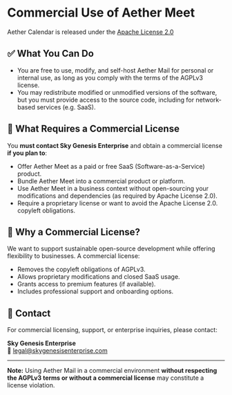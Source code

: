 # Commercial Use of Aether Meet

Aether Calendar is released under the [Apache License 2.0](LICENSE)

## ✅ What You Can Do

- You are free to use, modify, and self-host Aether Mail for personal or internal use, as long as you comply with the terms of the AGPLv3 license.
- You may redistribute modified or unmodified versions of the software, but you must provide access to the source code, including for network-based services (e.g. SaaS).

## 🚫 What Requires a Commercial License

You **must contact Sky Genesis Enterprise** and obtain a commercial license **if you plan to**:

- Offer Aether Meet as a paid or free SaaS (Software-as-a-Service) product.
- Bundle Aether Meet into a commercial product or platform.
- Use Aether Meet in a business context without open-sourcing your modifications and dependencies (as required by Apache License 2.0).
- Require a proprietary license or want to avoid the Apache License 2.0. copyleft obligations.

## 🧾 Why a Commercial License?

We want to support sustainable open-source development while offering flexibility to businesses. A commercial license:

- Removes the copyleft obligations of AGPLv3.
- Allows proprietary modifications and closed SaaS usage.
- Grants access to premium features (if available).
- Includes professional support and onboarding options.

## 📩 Contact

For commercial licensing, support, or enterprise inquiries, please contact:

**Sky Genesis Enterprise**  
📧 legal@skygenesisenterprise.com

---

**Note:** Using Aether Mail in a commercial environment **without respecting the AGPLv3 terms or without a commercial license** may constitute a license violation.
